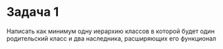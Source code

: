 # Задача 1
Написать как минимум одну иерархию классов в которой будет один родительский класс и два наследника, расширяющих его функционал











